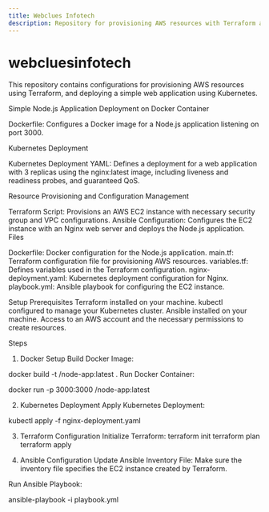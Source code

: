 ```yaml
---
title: Webclues Infotech
description: Repository for provisioning AWS resources with Terraform and deploying applications with Kubernetes.
---
```


# webcluesinfotech

This repository contains configurations for provisioning AWS resources using Terraform,  and deploying a simple web application using Kubernetes.


Simple Node.js Application Deployment on Docker Container

Dockerfile: Configures a Docker image for a Node.js application listening on port 3000.

Kubernetes Deployment

Kubernetes Deployment YAML: Defines a deployment for a web application with 3 replicas using the nginx:latest image, including liveness and readiness probes, and guaranteed QoS.

Resource Provisioning and Configuration Management

Terraform Script: Provisions an AWS EC2 instance with necessary security group and VPC configurations.
Ansible Configuration: Configures the EC2 instance with an Nginx web server and deploys the Node.js application.
Files

Dockerfile: Docker configuration for the Node.js application.
main.tf: Terraform configuration file for provisioning AWS resources.
variables.tf: Defines variables used in the Terraform configuration.
nginx-deployment.yaml: Kubernetes deployment configuration for Nginx.
playbook.yml: Ansible playbook for configuring the EC2 instance.

Setup
Prerequisites
Terraform installed on your machine.
kubectl configured to manage your Kubernetes cluster.
Ansible installed on your machine.
Access to an AWS account and the necessary permissions to create resources.

Steps
1. Docker Setup
Build Docker Image:


docker build -t <username>/node-app:latest .
Run Docker Container:

docker run -p 3000:3000 <your-docker-username>/node-app:latest

2. Kubernetes Deployment
Apply Kubernetes Deployment:

kubectl apply -f nginx-deployment.yaml

3. Terraform Configuration
Initialize Terraform:
terraform init
terraform plan
terraform apply

4. Ansible Configuration
Update Ansible Inventory File: Make sure the inventory file specifies the EC2 instance created by Terraform.

Run Ansible Playbook:

ansible-playbook -i <inventory-file> playbook.yml